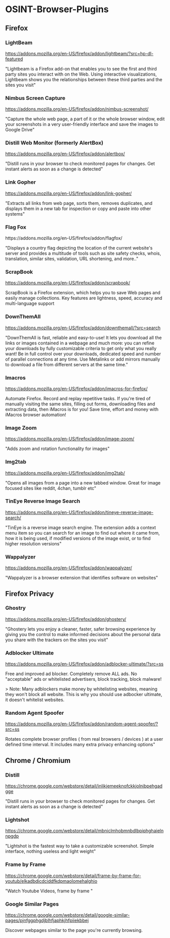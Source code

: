 OSINT-Browser-Plugins
=======================
Firefox
-------------
### LightBeam
https://addons.mozilla.org/en-US/firefox/addon/lightbeam/?src=hp-dl-featured
<p>"Lightbeam is a Firefox add-on that enables you to see the first and third party sites you interact with on the Web. Using interactive visualizations, Lightbeam shows you the relationships between these third parties and the sites you visit"</p>

### Nimbus Screen Capture
https://addons.mozilla.org/en-US/firefox/addon/nimbus-screenshot/
<p>"Capture the whole web page, a part of it or the whole browser window, edit your screenshots in a very user-friendly interface and save the images to Google Drive"</p>

### Distill Web Monitor (formerly AlertBox)
https://addons.mozilla.org/en-US/firefox/addon/alertbox/
<p>"Distill runs in your browser to check monitored pages for changes. Get instant alerts as soon as a change is detected"</p>

### Link Gopher
https://addons.mozilla.org/en-US/firefox/addon/link-gopher/
<p>"Extracts all links from web page, sorts them, removes duplicates, and displays them in a new tab for inspection or copy and paste into other systems"</p>

### Flag Fox
<p>https://addons.mozilla.org/en-US/firefox/addon/flagfox/</p>
<p>"Displays a country flag depicting the location of the current website's server and provides a multitude of tools such as site safety checks, whois, translation, similar sites, validation, URL shortening, and more.."</p>

### ScrapBook
https://addons.mozilla.org/en-US/firefox/addon/scrapbook/
<p>ScrapBook is a Firefox extension, which helps you to save Web pages and easily manage collections. Key features are lightness, speed, accuracy and multi-language support</p> 

### DownThemAll
https://addons.mozilla.org/en-US/firefox/addon/downthemall/?src=search
<p>"DownThemAll is fast, reliable and easy-to-use! It lets you download all the links or images contained in a webpage and much more: you can refine your downloads by fully customizable criteria to get only what you really want! Be in full control over your downloads, dedicated speed and number of parallel connections at any time. Use Metalinks or add mirrors manually to download a file from different servers at the same time."</p>

### Imacros
https://addons.mozilla.org/en-US/firefox/addon/imacros-for-firefox/
<p>Automate Firefox. Record and replay repetitive tasks. If you're tired of manually visiting the same sites, filling out forms, downloading files and extracting data, then iMacros is for you! Save time, effort and money with iMacros browser automation!</p>

### Image Zoom
https://addons.mozilla.org/en-US/firefox/addon/image-zoom/
<p>"Adds zoom and rotation functionality for images"</p>

### Img2tab
https://addons.mozilla.org/en-US/firefox/addon/img2tab/
<p>"Opens all images from a page into a new tabbed window. Great for image focused sites like reddit, 4chan, tumblr etc"</p>

### TinEye Reverse Image Search
https://addons.mozilla.org/en-US/firefox/addon/tineye-reverse-image-search/
<p>"TinEye is a reverse image search engine. The extension adds a context menu item so you can search for an image to find out where it came from, how it is being used, if modified versions of the image exist, or to find higher resolution versions"</p>

### Wappalyzer
https://addons.mozilla.org/en-US/firefox/addon/wappalyzer/
<p>"Wappalyzer is a browser extension that identifies software on websites"</p>

Firefox Privacy
----------------
### Ghostry
https://addons.mozilla.org/en-US/firefox/addon/ghostery/
<p>"Ghostery lets you enjoy a cleaner, faster, safer browsing experience by giving you the control to make informed decisions about the personal data you share with the trackers on the sites you visit"</p>

### Adblocker Ultimate 
https://addons.mozilla.org/en-US/firefox/addon/adblocker-ultimate/?src=ss
<p>Free and improved ad blocker. Completely remove ALL ads. No "acceptable" ads or whitelisted advertisers, block tracking, block malware!</p>
> Note: Many adblockers make money by whitelisting websites, meaning they won't block all website. This is why you should use adbocker ultimate, it doesn't whitelist websites.

### Random Agent Spoofer
https://addons.mozilla.org/en-US/firefox/addon/random-agent-spoofer/?src=ss
<p>Rotates complete browser profiles ( from real browsers / devices ) at a user defined time interval. It includes many extra privacy enhancing options"</p>

Chrome / Chromium
---------------
### Distill
https://chrome.google.com/webstore/detail/inlikjemeeknofckkjolnjbpehgadgge
<p>"Distill runs in your browser to check monitored pages for changes. Get instant alerts as soon as a change is detected"</p>

### Lightshot
https://chrome.google.com/webstore/detail/mbniclmhobmnbdlbpiphghaielnnpgdp
<p>"Lightshot is the fastest way to take a customizable screenshot. Simple interface, nothing useless and light weight"</p>

### Frame by Frame
https://chrome.google.com/webstore/detail/frame-by-frame-for-youtub/elkadbdicdciddfkdpmaolomehalghio
<p>"Watch Youtube Videos, frame by frame "</p>

### Google Similar Pages
https://chrome.google.com/webstore/detail/google-similar-pages/pjnfggphgdjblhfjaphkjhfpiiekbbej
<p>Discover webpages similar to the page you're currently browsing.</p>